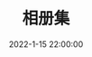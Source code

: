 ---
title: 相册集
date: 2022-1-15 22:00:00
updated: 2022-1-15 22:00:00
type: albums
albums:
  - caption: 二次元
    url: /albums/acg.html
    cover: https://i0.hdslb.com/bfs/album/8166fbcae0cfd987c32837ecdb73a18acb615c40.jpg
    desc: 我们的妄想，我们的希冀
---